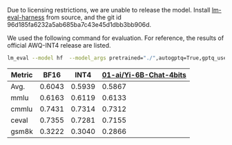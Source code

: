Due to licensing restrictions, we are unable to release the model. Install [lm-eval-harness](https://github.com/EleutherAI/lm-evaluation-harness.git) from source, and the git id 96d185fa6232a5ab685ba7c43e45d1dbb3bb906d.

We used the following command for evaluation.
For reference, the results of official AWQ-INT4 release are listed.

~~~bash
lm_eval --model hf  --model_args pretrained="./",autogptq=True,gptq_use_triton=True,trust_remote_code=True --device cuda:0 --tasks ceval-valid,cmmlu,mmlu,gsm8k --batch_size 16 --num_fewshot 0
~~~

| Metric | BF16   | INT4   |[01-ai/Yi-6B-Chat-4bits](https://huggingface.co/01-ai/Yi-6B-Chat-4bits)|
|--------|--------|--------|----------------------|
| Avg.   | 0.6043 | 0.5939 | 0.5867               |
| mmlu   | 0.6163 | 0.6119 | 0.6133               |
| cmmlu  | 0.7431 | 0.7314 | 0.7312               |
| ceval  | 0.7355 | 0.7281 | 0.7155               |
| gsm8k  | 0.3222 | 0.3040 | 0.2866               |
